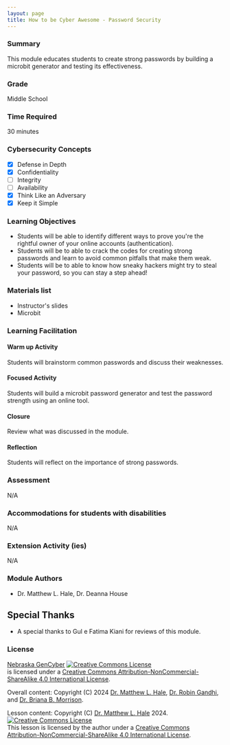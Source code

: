 ```yaml
---
layout: page
title: How to be Cyber Awesome - Password Security
---
```

### Summary
This module educates students to create strong passwords by building a microbit generator and testing its effectiveness.

### Grade
Middle School

### Time Required
30 minutes

### Cybersecurity Concepts
- [x] Defense in Depth
- [x] Confidentiality 
- [ ] Integrity
- [ ] Availability
- [x] Think Like an Adversary
- [x] Keep it Simple

### Learning Objectives
* Students will be able to identify different ways to prove you're the rightful owner of your online accounts (authentication).
* Students will be to able to crack the codes for creating strong passwords and learn to avoid common pitfalls that make them weak.
* Students will be to able to know how sneaky hackers might try to steal your password, so you can stay a step ahead!

### Materials list

* Instructor's slides
* Microbit


### Learning Facilitation

#### Warm up Activity

Students will brainstorm common passwords and discuss their weaknesses.

#### Focused Activity
Students will build a microbit password generator and test the password strength using an online tool.


#### Closure

Review what was discussed in the module.

#### Reflection

Students will reflect on the importance of strong passwords.

### Assessment

N/A

### Accommodations for students with disabilities

N/A

### Extension Activity (ies)

N/A

### Module Authors

- Dr. Matthew L. Hale, Dr. Deanna House

## Special Thanks

- A special thanks to Gul e Fatima Kiani for reviews of this module.

### License
[Nebraska GenCyber](https://www.nebraskagencyber.com) <a rel="license" href="http://creativecommons.org/licenses/by-nc-sa/4.0/"><img alt="Creative Commons License" style="border-width:0" src="https://i.creativecommons.org/l/by-nc-sa/4.0/88x31.png" /></a><br /> is licensed under a <a rel="license" href="http://creativecommons.org/licenses/by-nc-sa/4.0/">Creative Commons Attribution-NonCommercial-ShareAlike 4.0 International License</a>.

Overall content: Copyright (C) 2024  [Dr. Matthew L. Hale](http://faculty.ist.unomaha.edu/mhale/), [Dr. Robin Gandhi](http://faculty.ist.unomaha.edu/rgandhi/), and [Dr. Briana B. Morrison](http://www.brianamorrison.net).

Lesson content: Copyright (C) [Dr. Matthew L. Hale](http://faculty.ist.unomaha.edu/mhale/) 2024.  
<a rel="license" href="http://creativecommons.org/licenses/by-nc-sa/4.0/"><img alt="Creative Commons License" style="border-width:0" src="https://i.creativecommons.org/l/by-nc-sa/4.0/88x31.png" /></a><br /><span xmlns:dct="http://purl.org/dc/terms/" property="dct:title">This lesson</span> is licensed by the author under a <a rel="license" href="http://creativecommons.org/licenses/by-nc-sa/4.0/">Creative Commons Attribution-NonCommercial-ShareAlike 4.0 International License</a>.
